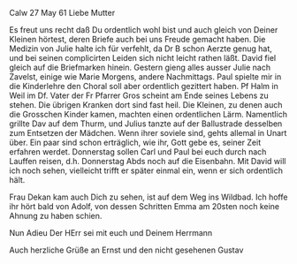  Calw 27 May 61
Liebe Mutter

Es freut uns recht daß Du ordentlich wohl bist und auch gleich von Deiner Kleinen hörtest, deren Briefe auch bei uns Freude gemacht haben. Die Medizin von Julie halte ich für verfehlt, da Dr B schon Aerzte genug hat, und bei seinen complicirten Leiden sich nicht leicht rathen läßt. David fiel gleich auf die Briefmarken hinein. Gestern gieng alles ausser Julie nach Zavelst, einige wie Marie Morgens, andere Nachmittags. Paul spielte mir in die Kinderlehre den Choral soll aber ordentlich gezittert haben. Pf Halm in Weil im Df. Vater der Fr Pfarrer Gros scheint am Ende seines Lebens zu stehen. Die übrigen Kranken dort sind fast heil. Die Kleinen, zu denen auch die Grosschen Kinder kamen, machten einen ordentlichen Lärm. Namentlich grillte Dav auf dem Thurm, und Julius tanzte auf der Ballustrade desselben zum Entsetzen der Mädchen. Wenn ihrer soviele sind, gehts allemal in Unart über. Ein paar sind schon erträglich, wie ihr, Gott gebe es, seiner Zeit erfahren werdet. Donnerstag sollen Carl und Paul bei euch durch nach Lauffen reisen, d.h. Donnerstag Abds noch auf die Eisenbahn. Mit David will ich noch sehen, vielleicht trifft er später einmal ein, wenn er sich ordentlich hält.

Frau Dekan kam auch Dich zu sehen, ist auf dem Weg ins Wildbad. Ich hoffe ihr hört bald von Adolf, von dessen Schritten Emma am 20sten noch keine Ahnung zu haben schien.

 Nun Adieu
 Der HErr sei mit euch und Deinem
 Herrmann

Auch herzliche Grüße an Ernst und den nicht gesehenen Gustav 
